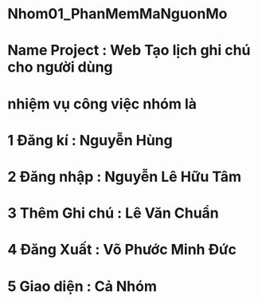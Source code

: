 # Nhom01_PhanMemMaNguonMo
#   Name Project : Web Tạo lịch ghi chú cho người dùng
# nhiệm vụ công việc nhóm là
# 1 Đăng kí : Nguyễn Hùng
# 2 Đăng nhập : Nguyễn Lê Hữu Tâm
# 3 Thêm Ghi chú : Lê Văn Chuẩn
# 4 Đăng Xuất : Võ Phước Minh Đức
# 5 Giao diện : Cả Nhóm

